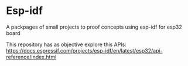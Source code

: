 # Esp-idf

A packpages of small projects to proof concepts using esp-idf for esp32 board

This repository has as objective explore this APIs: https://docs.espressif.com/projects/esp-idf/en/latest/esp32/api-reference/index.html
